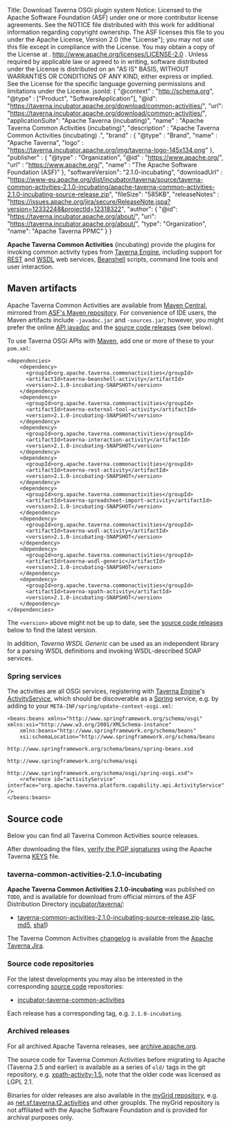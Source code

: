 Title:     Download Taverna OSGi plugin system
Notice:    Licensed to the Apache Software Foundation (ASF) under one
           or more contributor license agreements.  See the NOTICE file
           distributed with this work for additional information
           regarding copyright ownership.  The ASF licenses this file
           to you under the Apache License, Version 2.0 (the
           "License"); you may not use this file except in compliance
           with the License.  You may obtain a copy of the License at
           .
             http://www.apache.org/licenses/LICENSE-2.0
           .
           Unless required by applicable law or agreed to in writing,
           software distributed under the License is distributed on an
           "AS IS" BASIS, WITHOUT WARRANTIES OR CONDITIONS OF ANY
           KIND, either express or implied.  See the License for the
           specific language governing permissions and limitations
           under the License.
jsonld: {
    "@context" : "http://schema.org",
    "@type" : ["Product", "SoftwareApplication"],
    "@id": "https://taverna.incubator.apache.org/download/common-activities/",
    "url": "https://taverna.incubator.apache.org/download/common-activities/",
    "applicationSuite": "Apache Taverna (incubating)",
    "name" : "Apache Taverna Common Activities (incubating)",
    "description" : "Apache Taverna Common Activities (incubating) .",
    "brand" : {
      "@type" : "Brand",
      "name" : "Apache Taverna",
      "logo" : "https://taverna.incubator.apache.org/img/taverna-logo-145x134.png"
    },
    "publisher" : { "@type" : "Organization",
                    "@id" : "https://www.apache.org/",
                   "url" : "https://www.apache.org/",
                    "name" : "The Apache Software Foundation (ASF)" },
    "softwareVersion": "2.1.0-incubating",
    "downloadUrl" : "https://www-eu.apache.org/dist/incubator/taverna/source/taverna-common-activities-2.1.0-incubating/apache-taverna-common-activities-2.1.0-incubating-source-release.zip",
    "fileSize": "585KB",
    "releaseNotes" : "https://issues.apache.org/jira/secure/ReleaseNote.jspa?version=12332248&projectId=12318322",
     "author": { "@id": "https://taverna.incubator.apache.org/about/",
                 "uri": "https://taverna.incubator.apache.org/about/",
                 "type": "Organization",
                 "name": "Apache Taverna PPMC" }
  }  



**Apache Taverna Common Activities** (incubating) provide the plugins for
invoking common activity types from [Taverna Engine](/download/engine),
including support for [REST]() and
[WSDL](https://en.wikipedia.org/wiki/Web_Services_Description_Language)
web services, [Beanshell](https://github.com/beanshell/beanshell/) scripts,
command line tools and user interaction.

## Maven artifacts

Apache Taverna Common Activities are available from
[Maven Central](https://repo1.maven.org/maven2/org/apache/taverna/common-activities/),
mirrored from
[ASF's Maven repository](https://repository.apache.org/content/repositories/releases/org/apache/taverna/common-activities/).
For convenience of IDE users, the Maven artifacts include `-javadoc.jar` and
`-sources.jar`; however, you might prefer the
online [API javadoc](/javadoc/taverna-common-activities/)
and the [source code releases](#source-code) (see below).


To use Taverna OSGi APIs with [Maven](https://maven.apache.org/), add
one or more of these to your `pom.xml`:

    <dependencies>
        <dependency>
          <groupId>org.apache.taverna.commonactivities</groupId>
          <artifactId>taverna-beanshell-activity</artifactId>
          <version>2.1.0-incubating-SNAPSHOT</version>
        </dependency>
        <dependency>
          <groupId>org.apache.taverna.commonactivities</groupId>
          <artifactId>taverna-external-tool-activity</artifactId>
          <version>2.1.0-incubating-SNAPSHOT</version>
        </dependency>
        <dependency>
          <groupId>org.apache.taverna.commonactivities</groupId>
          <artifactId>taverna-interaction-activity</artifactId>
          <version>2.1.0-incubating-SNAPSHOT</version>
        </dependency>
        <dependency>
          <groupId>org.apache.taverna.commonactivities</groupId>
          <artifactId>taverna-rest-activity</artifactId>
          <version>2.1.0-incubating-SNAPSHOT</version>
        </dependency>
        <dependency>
          <groupId>org.apache.taverna.commonactivities</groupId>
          <artifactId>taverna-spreadsheet-import-activity</artifactId>
          <version>2.1.0-incubating-SNAPSHOT</version>
        </dependency>
        <dependency>
          <groupId>org.apache.taverna.commonactivities</groupId>
          <artifactId>taverna-wsdl-activity</artifactId>
          <version>2.1.0-incubating-SNAPSHOT</version>
        </dependency>
        <dependency>
          <groupId>org.apache.taverna.commonactivities</groupId>
          <artifactId>taverna-wsdl-generic</artifactId>
          <version>2.1.0-incubating-SNAPSHOT</version>
        </dependency>
        <dependency>
          <groupId>org.apache.taverna.commonactivities</groupId>
          <artifactId>taverna-xpath-activity</artifactId>
          <version>2.1.0-incubating-SNAPSHOT</version>
        </dependency>
    </dependencies>

The `<version>` above might not be up to date,
see the [source code releases](#source-code) below to find the latest version.

In addition, _Taverna WSDL Generic_ can be used as an independent library for a
parsing WSDL definitions and invoking WSDL-described SOAP services.


### Spring services

The activities are all OSGi services, registering with
[Taverna Engine](/download/engine)'s
[ActivityService](/javadoc/taverna-engine/org/apache/taverna/platform/capability/api/ActivityService.html), which
should be discoverable as a [Spring](https://spring.io/) service,
e.g. by adding to
your `META-INF/spring/update-context-osgi.xml`:

    <beans:beans xmlns="http://www.springframework.org/schema/osgi" xmlns:xsi="http://www.w3.org/2001/XMLSchema-instance"
    	xmlns:beans="http://www.springframework.org/schema/beans"
    	xsi:schemaLocation="http://www.springframework.org/schema/beans
                                     http://www.springframework.org/schema/beans/spring-beans.xsd
                                     http://www.springframework.org/schema/osgi
                                     http://www.springframework.org/schema/osgi/spring-osgi.xsd">
        <reference id="activityService" interface="org.apache.taverna.platform.capability.api.ActivityService" />
    </beans:beans>


## Source code

Below you can find all Taverna Common Activities source releases.

After downloading the files,
[verify the PGP signatures](http://www.apache.org/info/verification.html)
using the Apache Taverna [KEYS](https://www.apache.org/dist/incubator/taverna/KEYS)
file.

### taverna-common-activities-2.1.0-incubating

**Apache Taverna Common Activities 2.1.0-incubating** was published on `TODO`, and is available for download
from official mirrors of the
ASF Distribution Directory [incubator/taverna/](https://www.apache.org/dyn/closer.cgi/incubator/taverna/):

* [taverna-common-activities-2.1.0-incubating-source-release.zip](https://www.apache.org/dyn/closer.cgi/incubator/taverna/source/taverna-common-activities-2.1.0-incubating/apache-taverna-common-activities-2.1.0-incubating-source-release.zip)
  ([asc](https://www.apache.org/dist/incubator/taverna/source/taverna-common-activities-2.1.0-incubating/apache-taverna-common-activities-2.1.0-incubating-source-release.zip.asc),
  [md5](https://www.apache.org/dist/incubator/taverna/source/taverna-common-activities-2.1.0-incubating/apache-taverna-common-activities-2.1.0-incubating-source-release.zip.md5),
  [sha1](https://www.apache.org/dist/incubator/taverna/source/taverna-common-activities-2.1.0-incubating/apache-taverna-common-activities-2.1.0-incubating-source-release.zip))

The Taverna Common Activities [changelog](https://issues.apache.org/jira/secure/ReleaseNote.jspa?version=12332248&projectId=12318322)
is available from the [Apache Taverna Jira](https://issues.apache.org/jira/browse/TAVERNA/component/12326811).


### Source code repositories

For the latest developments you may also be interested in the corresponding
 [source code](/download/code/) repositories:

* [incubator-taverna-common-activities](https://github.com/apache/incubator-taverna-common-activities)

Each release has a corresponding tag, e.g. `2.1.0-incubating`.

### Archived releases

For all archived Apache Taverna releases, see
[archive.apache.org](https://archive.apache.org/dist/incubator/taverna/).

The source code for Taverna Common Activities
before migrating to Apache
(Taverna 2.5 and earlier) is available
as a series of `old/` tags in the git repository, e.g.
[xpath-activity-1.5](https://github.com/apache/incubator-taverna-common-activities/tree/old/xpath-activity-1.5),
note that the older code was licensed as LGPL 2.1.

Binaries for older releases are also available in the
[myGrid repository](/download/maven/#pre-apache-releases-and-snapshots),
e.g. as
[net.sf.taverna.t2.activities](http://repository.mygrid.org.uk/artifactory/mygrid-all/net/sf/taverna/t2/activities/)
and other groupIds. The myGrid repository is not affiliated with the
Apache Software Foundation and is provided for archival purposes only.
